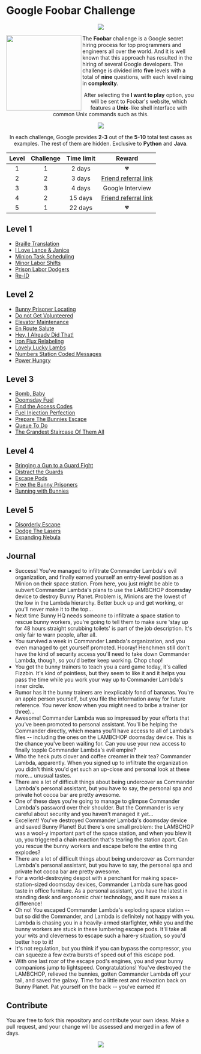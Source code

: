 # Google Foobar Challenge

<p align="center"> 
<img src="https://user-images.githubusercontent.com/59575502/128355849-06d2d75a-f9bb-4289-b91b-b601e8ffa466.png" >
</p>

<img src="https://user-images.githubusercontent.com/59575502/128359256-032eed22-62b7-4d20-ad69-85efd5db733c.png" height="200px" width="200px" align="left">

The <es><strong>Foobar</strong></es> challenge is a Google secret hiring process for top programmers and engineers all over the world. And it is well known that this approach has resulted in the hiring of several Google developers.
The challenge is divided into <es><strong>five</strong></es> levels with a total of <es><strong>nine</strong></es> questions, with each level rising in <es><strong>complexity</strong></es>.  
</p>

<p align="center"> 
After selecting the <es><strong>I want to play</strong></es> option, you will be sent to Foobar's website, which features a <es><strong>Unix</strong></es>-like shell interface with common Unix commands such as this.
</p>

<p align="center"> 
<img src="https://user-images.githubusercontent.com/59575502/128357648-ab65964e-bcbe-493a-898d-155b8da2e894.png" >
</p>

<p align="center"> 
In each challenge, Google provides <es><strong>2-3</strong></es> out of the <es><strong>5-10</strong></es> total test cases as examples. The rest of them are hidden. Exclusive to <es><strong>Python</strong></es> and <es><strong>Java</strong></es>.
</p>

<div align="center">

| Level | Challenge | Time limit | Reward |
| :---: | :---: | :---: | :---: |
| 1 | 1 | 2 days | 💔 |
| 2 | 2 | 3 days | [Friend referral link](https://foobar.withgoogle.com/?eid=UO7kJ) |
| 3 | 3 | 4 days | Google Interview |
| 4 | 2 | 15 days | [Friend referral link](https://foobar.withgoogle.com/?eid=BQ5Uo) |
| 5 | 1 | 22 days | 💔 |
</p>

</div>

## **Level 1**
- [Braille Translation](https://github.com/thesaravanakumar/google-foobar/tree/main/Level%201/Braille%20Translation)
- [I Love Lance & Janice](https://github.com/thesaravanakumar/google-foobar/tree/main/Level%201/I%20Love%20Lance%20%26%20Janice)
- [Minion Task Scheduling](https://github.com/thesaravanakumar/google-foobar/tree/main/Level%201/Minion%20Task%20Scheduling)
- [Minor Labor Shifts](https://github.com/thesaravanakumar/google-foobar/tree/main/Level%201/Minor%20Labor%20Shifts)
- [Prison Labor Dodgers](https://github.com/thesaravanakumar/google-foobar/tree/main/Level%201/Prison%20Labor%20Dodgers)
- [Re-ID](https://github.com/thesaravanakumar/google-foobar/tree/main/Level%201/Re-ID)

## **Level 2**
- [Bunny Prisoner Locating](https://github.com/thesaravanakumar/google-foobar/tree/main/Level%202/Bunny%20Prisoner%20Locating)
- [Do not Get Volunteered](https://github.com/thesaravanakumar/google-foobar/tree/main/Level%202/Do%20not%20Get%20Volunteered)
- [Elevator Maintenance](https://github.com/thesaravanakumar/google-foobar/tree/main/Level%202/Elevator%20Maintenance)
- [En Route Salute](https://github.com/thesaravanakumar/google-foobar/tree/main/Level%202/En%20Route%20Salute)
- [Hey, I Already Did That!](https://github.com/thesaravanakumar/google-foobar/tree/main/Level%202/Hey%2C%20I%20Already%20Did%20That!)
- [Iron Flux Relabeling](https://github.com/thesaravanakumar/google-foobar/tree/main/Level%202/Iron%20Flux%20Relabeling)
- [Lovely Lucky Lambs](https://github.com/thesaravanakumar/google-foobar/tree/main/Level%202/Lovely%20Lucky%20Lambs)
- [Numbers Station Coded Messages](https://github.com/thesaravanakumar/google-foobar/tree/main/Level%202/Numbers%20Station%20Coded%20Messages)
- [Power Hungry](https://github.com/thesaravanakumar/google-foobar/tree/main/Level%202/Power%20Hungry)

## **Level 3**
- [Bomb, Baby](https://github.com/thesaravanakumar/google-foobar/tree/main/Level%203/Bomb%2C%20Baby)
- [Doomsday Fuel](https://github.com/thesaravanakumar/google-foobar/tree/main/Level%203/Doomsday%20Fuel)
- [Find the Access Codes](https://github.com/thesaravanakumar/google-foobar/tree/main/Level%203/Find%20the%20Access%20Codes)
- [Fuel Injection Perfection](https://github.com/thesaravanakumar/google-foobar/tree/main/Level%203/Fuel%20Injection%20Perfection)
- [Prepare The Bunnies Escape](https://github.com/thesaravanakumar/google-foobar/tree/main/Level%203/Prepare%20The%20Bunnies%20Escape)
- [Queue To Do](https://github.com/thesaravanakumar/google-foobar/tree/main/Level%203/Queue%20To%20Do)
- [The Grandest Staircase Of Them All](https://github.com/thesaravanakumar/google-foobar/tree/main/Level%203/The%20Grandest%20Staircase%20Of%20Them%20All)

## **Level 4**
- [Bringing a Gun to a Guard Fight](https://github.com/thesaravanakumar/google-foobar/tree/main/Level%204/Bringing%20a%20Gun%20to%20a%20Guard%20Fight)
- [Distract the Guards](https://github.com/thesaravanakumar/google-foobar/tree/main/Level%204/Distract%20the%20Guards)
- [Escape Pods](https://github.com/thesaravanakumar/google-foobar/tree/main/Level%204/Escape%20Pods)
- [Free the Bunny Prisoners](https://github.com/thesaravanakumar/google-foobar/tree/main/Level%204/Free%20the%20Bunny%20Prisoners)
- [Running with Bunnies](https://github.com/thesaravanakumar/google-foobar/tree/main/Level%204/Running%20with%20Bunnies)

## **Level 5**
- [Disorderly Escape](https://github.com/thesaravanakumar/google-foobar/tree/main/Level%205/Disorderly%20Escape)
- [Dodge The Lasers](https://github.com/thesaravanakumar/google-foobar/tree/main/Level%205/Dodge%20The%20Lasers)
- [Expanding Nebula](https://github.com/thesaravanakumar/google-foobar/tree/main/Level%205/Expanding%20Nebula)

## **Journal**
- Success! You've managed to infiltrate Commander Lambda's evil organization, and finally earned yourself an entry-level position as a Minion on their space station. From here, you just might be able to subvert Commander Lambda's plans to use the LAMBCHOP doomsday device to destroy Bunny Planet. Problem is, Minions are the lowest of the low in the Lambda hierarchy. Better buck up and get working, or you'll never make it to the top...
- Next time Bunny HQ needs someone to infiltrate a space station to rescue bunny workers, you're going to tell them to make sure 'stay up for 48 hours straight scrubbing toilets' is part of the job description. It's only fair to warn people, after all.
- You survived a week in Commander Lambda's organization, and you even managed to get yourself promoted. Hooray! Henchmen still don't have the kind of security access you'll need to take down Commander Lambda, though, so you'd better keep working. Chop chop!
- You got the bunny trainers to teach you a card game today, it's called Fizzbin. It's kind of pointless, but they seem to like it and it helps you pass the time while you work your way up to Commander Lambda's inner circle.
- Rumor has it the bunny trainers are inexplicably fond of bananas. You're an apple person yourself, but you file the information away for future reference. You never know when you might need to bribe a trainer (or three)...
- Awesome! Commander Lambda was so impressed by your efforts that you've been promoted to personal assistant. You'll be helping the Commander directly, which means you'll have access to all of Lambda's files -- including the ones on the LAMBCHOP doomsday device. This is the chance you've been waiting for. Can you use your new access to finally topple Commander Lambda's evil empire?
- Who the heck puts clover and coffee creamer in their tea? Commander Lambda, apparently. When you signed up to infiltrate the organization you didn't think you'd get such an up-close and personal look at these more... unusual tastes.
- There are a lot of difficult things about being undercover as Commander Lambda's personal assistant, but you have to say, the personal spa and private hot cocoa bar are pretty awesome.
- One of these days you're going to manage to glimpse Commander Lambda's password over their shoulder. But the Commander is very careful about security and you haven't managed it yet...
- Excellent! You've destroyed Commander Lambda's doomsday device and saved Bunny Planet! But there's one small problem: the LAMBCHOP was a wool-y important part of the space station, and when you blew it up, you triggered a chain reaction that's tearing the station apart. Can you rescue the bunny workers and escape before the entire thing explodes?
- There are a lot of difficult things about being undercover as Commander Lambda's personal assistant, but you have to say, the personal spa and private hot cocoa bar are pretty awesome.
- For a world-destroying despot with a penchant for making space-station-sized doomsday devices, Commander Lambda sure has good taste in office furniture. As a personal assistant, you have the latest in standing desk and ergonomic chair technology, and it sure makes a difference!
- Oh no! You escaped Commander Lambda's exploding space station -- but so did the Commander, and Lambda is definitely not happy with you. Lambda is chasing you in a heavily-armed starfighter, while you and the bunny workers are stuck in these lumbering escape pods. It'll take all your wits and cleverness to escape such a hare-y situation, so you'd better hop to it!
- It's not regulation, but you think if you can bypass the compressor, you can squeeze a few extra bursts of speed out of this escape pod.
- With one last roar of the escape pod's engines, you and your bunny companions jump to lightspeed. Congratulations! You've destroyed the LAMBCHOP, relieved the bunnies, gotten Commander Lambda off your tail, and saved the galaxy. Time for a little rest and relaxation back on Bunny Planet. Pat yourself on the back -- you've earned it!

## Contribute

You are free to fork this repository and contribute your own ideas.
Make a pull request, and your change will be assessed and merged in a few of days.

<p align="center"> 
<img src="https://user-images.githubusercontent.com/59575502/128358274-bdaaebb0-20e8-4171-82c5-ca04058944e5.png" >
</p>

